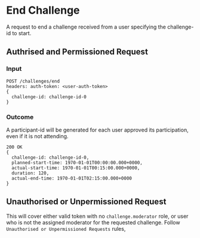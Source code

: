 # End Challenge

A request to end a challenge received from a user specifying the challenge-id to start.

## Authrised and Permissioned Request

### Input
```
POST /challenges/end
headers: auth-token: <user-auth-token>
{
  challenge-id: challenge-id-0
}
```

### Outcome

A participant-id will be generated for each user approved its participation, even if it is not attending.

```
200 OK
{
  challenge-id: challenge-id-0,
  planned-start-time: 1970-01-01T00:00:00.000+0000,
  actual-start-time: 1970-01-01T00:15:00.000+0000,
  duration: 120,
  actual-end-time: 1970-01-01T02:15:00.000+0000
}
```


## Unauthorised or Unpermissioned Request

This will cover either valid token with no `challenge.moderator` role, or user who is not the assigned moderator for the requested challenge.
Follow `Unauthorised or Unpermissioned Requests` rules,

